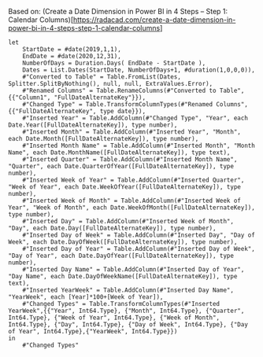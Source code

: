 Based on: (Create a Date Dimension in Power BI in 4 Steps – Step 1: Calendar Columns)[https://radacad.com/create-a-date-dimension-in-power-bi-in-4-steps-step-1-calendar-columns]


    let
        StartDate = #date(2019,1,1),
        EndDate = #date(2020,12,31),
        NumberOfDays = Duration.Days( EndDate - StartDate ),
        Dates = List.Dates(StartDate, NumberOfDays+1, #duration(1,0,0,0)),
        #"Converted to Table" = Table.FromList(Dates, Splitter.SplitByNothing(), null, null, ExtraValues.Error),
        #"Renamed Columns" = Table.RenameColumns(#"Converted to Table",{{"Column1", "FullDateAlternateKey"}}),
        #"Changed Type" = Table.TransformColumnTypes(#"Renamed Columns",{{"FullDateAlternateKey", type date}}),
        #"Inserted Year" = Table.AddColumn(#"Changed Type", "Year", each Date.Year([FullDateAlternateKey]), type number),
        #"Inserted Month" = Table.AddColumn(#"Inserted Year", "Month", each Date.Month([FullDateAlternateKey]), type number),
        #"Inserted Month Name" = Table.AddColumn(#"Inserted Month", "Month Name", each Date.MonthName([FullDateAlternateKey]), type text),
        #"Inserted Quarter" = Table.AddColumn(#"Inserted Month Name", "Quarter", each Date.QuarterOfYear([FullDateAlternateKey]), type number),
        #"Inserted Week of Year" = Table.AddColumn(#"Inserted Quarter", "Week of Year", each Date.WeekOfYear([FullDateAlternateKey]), type number),
        #"Inserted Week of Month" = Table.AddColumn(#"Inserted Week of Year", "Week of Month", each Date.WeekOfMonth([FullDateAlternateKey]), type number),
        #"Inserted Day" = Table.AddColumn(#"Inserted Week of Month", "Day", each Date.Day([FullDateAlternateKey]), type number),
        #"Inserted Day of Week" = Table.AddColumn(#"Inserted Day", "Day of Week", each Date.DayOfWeek([FullDateAlternateKey]), type number),
        #"Inserted Day of Year" = Table.AddColumn(#"Inserted Day of Week", "Day of Year", each Date.DayOfYear([FullDateAlternateKey]), type number),
        #"Inserted Day Name" = Table.AddColumn(#"Inserted Day of Year", "Day Name", each Date.DayOfWeekName([FullDateAlternateKey]), type text),
        #"Inserted YearWeek" = Table.AddColumn(#"Inserted Day Name", "YearWeek", each [Year]*100+[Week of Year]),
        #"Changed Types" = Table.TransformColumnTypes(#"Inserted YearWeek",{{"Year", Int64.Type}, {"Month", Int64.Type}, {"Quarter", Int64.Type}, {"Week of Year", Int64.Type}, {"Week of Month", Int64.Type}, {"Day", Int64.Type}, {"Day of Week", Int64.Type}, {"Day of Year", Int64.Type},{"YearWeek", Int64.Type}})
    in
        #"Changed Types"
